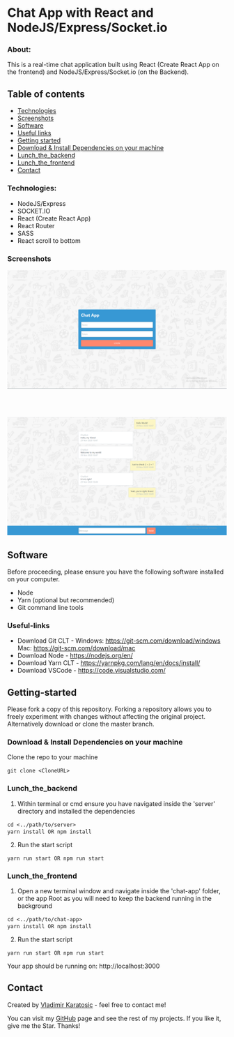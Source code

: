 # Chat App with React and NodeJS/Express/Socket.io 


### About:

This is a real-time chat application built using React (Create React App on the frontend) and NodeJS/Express/Socket.io (on the Backend).

## Table of contents
* [Technologies](#Technologies)
* [Screenshots](#Screenshots)
* [Software](#Software)
* [Useful links](#Useful)
* [Getting started](#Getting)
* [Download & Install Dependencies on your machine](#Download)
* [Lunch_the_backend](#Lunch_the_backend)
* [Lunch_the_frontend](#Lunch_the_frontend)
* [Contact](#Contact)

### Technologies:

* NodeJS/Express
* SOCKET.IO
* React (Create React App)
* React Router
* SASS
* React scroll to bottom

### Screenshots

<p align="center">
    <img src="/git_images/Login_Screenshot.png">  
</p>
<br />
<br />
<p align="center">
    <img src="/git_images/Chat_Screenshot.png">  
</p>

## Software 

Before proceeding, please ensure you have the following software installed on your computer.

* Node
* Yarn (optional but recommended)
* Git command line tools

### Useful-links

* Download Git CLT - Windows: https://git-scm.com/download/windows Mac: https://git-scm.com/download/mac
* Download Node - https://nodejs.org/en/
* Download Yarn CLT - https://yarnpkg.com/lang/en/docs/install/
* Download VSCode - https://code.visualstudio.com/

## Getting-started

Please fork a copy of this repository. Forking a repository allows you to freely experiment with changes without affecting the original project. Alternatively download or clone the master branch.

### Download & Install Dependencies on your machine 

Clone the repo to your machine 

```
git clone <CloneURL>
```

### Lunch_the_backend

1)	Within terminal or cmd ensure you have navigated inside the 'server' directory and installed the dependencies

```
cd <../path/to/server> 
yarn install OR npm install
```

2) Run the start script

``` 
yarn run start OR npm run start
```

### Lunch_the_frontend

1) Open a new terminal window and navigate inside the 'chat-app' folder, or the app Root as you will need to keep the backend running in the background

```
cd <../path/to/chat-app> 
yarn install OR npm install
```

2) Run the start script

``` 
yarn run start OR npm run start
```

Your app should be running on: http://localhost:3000

## Contact
Created by [Vladimir Karatosic] - feel free to contact me!

You can visit my [GitHub] page and see the rest of my projects.
If you like it, give me the Star. Thanks!

[Vladimir Karatosic]:http://vladimirkaratosic.com
[GitHub]:https://github.com/VladimirKaratosic